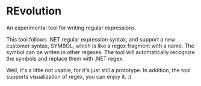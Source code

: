 REvolution
==========

An experimental tool for writing regular expressions.

This tool follows .NET regular expression syntax, and support a new customer syntax, SYMBOL, which is like a regex fragment with a name.
The symbol can be writen in other regexes. The tool will automatically recognize the symbols and replace them with .NET regex.

Well, it's a little not usable, for it's just still a prototype.
In addition, the tool supports visualization of regex, you can enjoy it. :)
